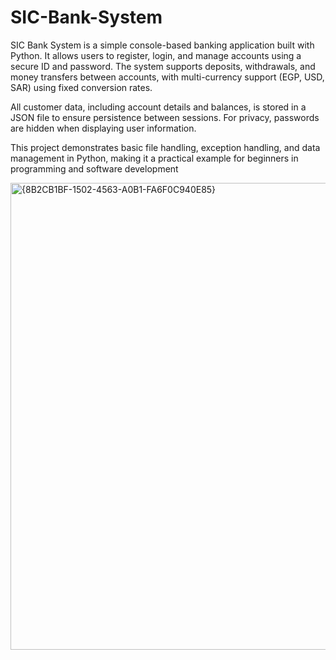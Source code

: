 # SIC-Bank-System
SIC Bank System is a simple console-based banking application built with Python. It allows users to register, login, and manage accounts using a secure ID and password. The system supports deposits, withdrawals, and money transfers between accounts, with multi-currency support (EGP, USD, SAR) using fixed conversion rates.

All customer data, including account details and balances, is stored in a JSON file to ensure persistence between sessions. For privacy, passwords are hidden when displaying user information.

This project demonstrates basic file handling, exception handling, and data management in Python, making it a practical example for beginners in programming and software development

<img width="1002" height="747" alt="{8B2CB1BF-1502-4563-A0B1-FA6F0C940E85}" src="https://github.com/user-attachments/assets/81d1b35c-9b15-4c65-9809-03dd4e48091f" />

